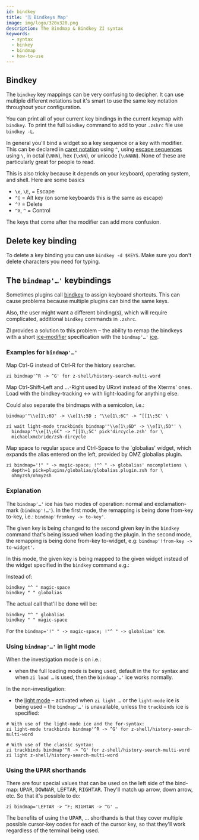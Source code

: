 ```yaml
---
id: bindkey
title: '🗒 Bindkeys Map'
image: img/logo/320x320.png
description: The Bindmap & Bindkey ZI syntax
keywords:
  - syntax
  - binkey
  - bindmap
  - how-to-use
---
```


## <i class="fa-solid fa-keyboard"></i> Bindkey

The `bindkey` key mappings can be very confusing to decipher. It can use multiple different notations but it's smart to use the same key notation throughout your configuration.

You can print all of your current key bindings in the current keymap with `bindkey`. To print the full `bindkey` command to add to your `.zshrc` file use `bindkey -L`.

In general you'll bind a widget so a key sequence or a key with modifier. This can be declared in [caret notation][5] using `^`, using [escape sequences][6] using `\`, in octal (`\NNN`), hex (`\xNN`), or unicode (`\uNNNN`). None of these are particularly great for people to read.

This is also tricky because it depends on your keyboard, operating system, and shell. Here are some basics

- `\e`, `\E`, = Escape
- `^[` = Alt key (on some keyboards this is the same as escape)
- `^?` = Delete
- `^X`, `^` = Control

The keys that come after the modifier can add more confusion.

## <i class="fa-solid fa-delete-left"></i> Delete key binding

To delete a key binding you can use `bindkey -d $KEYS`. Make sure you don't delete characters you need for typing.

## <i class="fa-solid fa-sliders"></i> The `bindmap'…'` keybindings

Sometimes plugins call [bindkey][1] to assign keyboard shortcuts. This can cause problems because multiple plugins can bind the same keys.

Also, the user might want a different binding(s), which will require complicated, additional `bindkey` commands in `.zshrc`.

ZI provides a solution to this problem – the ability to remap the bindkeys with a short [ice-modifier][2] specification with the `bindmap'…'` [ice][3].

### <i class="fa-solid fa-circle-check"></i> Examples for `bindmap'…'`

Map Ctrl-G instead of Ctrl-R for the history searcher.

```shell
zi bindmap'^R -> ^G' for z-shell/history-search-multi-word
```

Map Ctrl-Shift-Left and …-Right used by URxvt instead of the Xterms' ones. Load with the bindkey-tracking ↔ with light-loading for anything else.

Could also separate the bindmaps with a semicolon, i.e.:

```shell
bindmap'"\\e[1\;6D" -> \\e[1\;5D ; "\\e[1\;6C" -> ^[[1\;5C' \
```

```shell showLineNumbers
zi wait light-mode trackbinds bindmap'"\\e[1\;6D" -> \\e[1\;5D"' \
  bindmap'"\\e[1\;6C" -> ^[[1\;5C' pick'dircycle.zsh' for \
  michaelxmcbride/zsh-dircycle
```

Map space to regular space and Ctrl-Space to the `globalias' widget, which expands the alias entered on the left, provided by OMZ globalias plugin.

```shell showLineNumbers
zi bindmap='!" " -> magic-space; !"^ " -> globalias' nocompletions \
  depth=1 pick=plugins/globalias/globalias.plugin.zsh for \
  ohmyzsh/ohmyzsh
```

### <i class="fa-solid fa-circle-check"></i> Explanation

The `bindmap'…'` ice has two modes of operation: normal and exclamation-mark (`bindmap'!…'`). In the first mode, the remapping is being done from-key to-key, i.e.: `bindmap'fromkey -> to-key'`.

The given key is being changed to the second given key in the `bindkey` command that's being issued when loading the plugin. In the second mode, the remapping is being done from-key to-widget, e.g: `bindmap'!from-key -> to-widget'`.

In this mode, the given key is being mapped to the given widget instead of the widget specified in the `bindkey` command e.g.:

Instead of:

```shell showLineNumbers
bindkey "^ " magic-space
bindkey " " globalias
```

The actual call that'll be done will be:

```shell showLineNumbers
bindkey "^ " globalias
bindkey " " magic-space
```

For the `bindmap='!" " -> magic-space; !"^ " -> globalias'` ice.

### <i class="fa-solid fa-circle-check"></i> Using `bindmap'…'` in light mode

When the investigation mode is on i.e.:

- when the full loading mode is being used, default in the `for` syntax and when `zi load …` is used, then the `bindmap'…'` ice works normally.

In the non-investigation:

- the [light mode][4] – activated when `zi light …` or the `light-mode` ice is being used – the `bindmap'…'` is unavailable, unless the `trackbinds` ice is specified:

```shell showLineNumbers
# With use of the light-mode ice and the for-syntax:
zi light-mode trackbinds bindmap'^R -> ^G' for z-shell/history-search-multi-word
```

```shell showLineNumbers
# With use of the classic syntax:
zi trackbinds bindmap'^R -> ^G' for z-shell/history-search-multi-word
zi light z-shell/history-search-multi-word
```

### <i class="fa-solid fa-circle-check"></i> Using the <kbd>UPAR</kbd> shorthands

There are four special values that can be used on the left side of the bind-map: <kbd>UPAR</kbd>, <kbd>DOWNAR</kbd>, <kbd>LEFTAR</kbd>, <kbd>RIGHTAR</kbd>. They'll match up arrow, down arrow, etc. So that it's possible to do:

```shell
zi bindmap='LEFTAR -> ^F; RIGHTAR -> ^G' …
```

The benefits of using the <kbd>UPAR</kbd>, … shorthands is that they cover multiple possible cursor-key codes for each of the cursor key, so that they'll work regardless of the terminal being used.

[1]: /search/?q=binkey
[2]: /search/?q=ice+modifier
[3]: /docs/guides/syntax/ice
[4]: /search/?q=light+mode
[5]: https://en.wikipedia.org/wiki/Caret_notation
[6]: https://en.wikipedia.org/wiki/Escape_sequence
